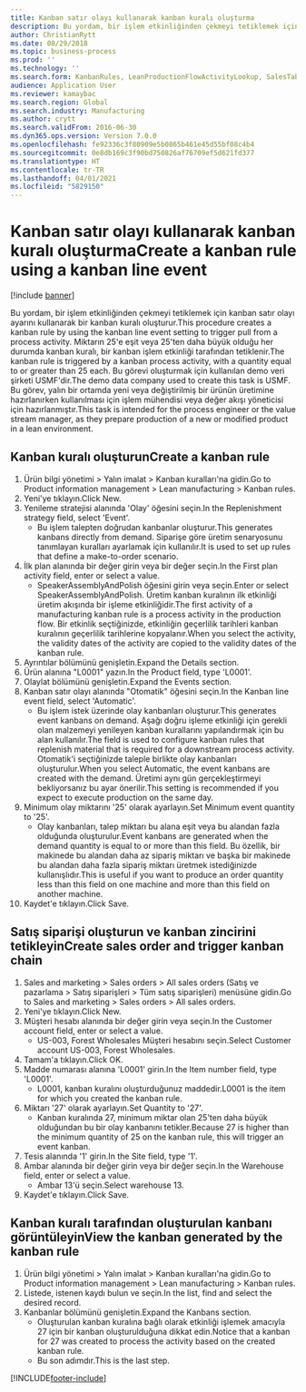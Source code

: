 ```yaml
---
title: Kanban satır olayı kullanarak kanban kuralı oluşturma
description: Bu yordam, bir işlem etkinliğinden çekmeyi tetiklemek için kanban satır olayı ayarını kullanarak bir kanban kuralı oluşturur.
author: ChristianRytt
ms.date: 08/29/2018
ms.topic: business-process
ms.prod: ''
ms.technology: ''
ms.search.form: KanbanRules, LeanProductionFlowActivityLookup, SalesTableListPage, SalesCreateOrder, SalesTable
audience: Application User
ms.reviewer: kamaybac
ms.search.region: Global
ms.search.industry: Manufacturing
ms.author: crytt
ms.search.validFrom: 2016-06-30
ms.dyn365.ops.version: Version 7.0.0
ms.openlocfilehash: fe92336c3f80909e5b0865b461e45d55bf08c4b4
ms.sourcegitcommit: 0e8db169c3f90bd750826af76709ef5d621fd377
ms.translationtype: HT
ms.contentlocale: tr-TR
ms.lasthandoff: 04/01/2021
ms.locfileid: "5829150"
---
```

# <a name="create-a-kanban-rule-using-a-kanban-line-event"></a><span data-ttu-id="9364e-103">Kanban satır olayı kullanarak kanban kuralı oluşturma</span><span class="sxs-lookup"><span data-stu-id="9364e-103">Create a kanban rule using a kanban line event</span></span>

[!include [banner](../../includes/banner.md)]

<span data-ttu-id="9364e-104">Bu yordam, bir işlem etkinliğinden çekmeyi tetiklemek için kanban satır olayı ayarını kullanarak bir kanban kuralı oluşturur.</span><span class="sxs-lookup"><span data-stu-id="9364e-104">This procedure creates a kanban rule by using the kanban line event setting to trigger pull from a process activity.</span></span> <span data-ttu-id="9364e-105">Miktarın 25'e eşit veya 25'ten daha büyük olduğu her durumda kanban kuralı, bir kanban işlem etkinliği tarafından tetiklenir.</span><span class="sxs-lookup"><span data-stu-id="9364e-105">The kanban rule is triggered by a kanban process activity, with a quantity equal to or greater than 25 each.</span></span> <span data-ttu-id="9364e-106">Bu görevi oluşturmak için kullanılan demo veri şirketi USMF'dir.</span><span class="sxs-lookup"><span data-stu-id="9364e-106">The demo data company used to create this task is USMF.</span></span> <span data-ttu-id="9364e-107">Bu görev, yalın bir ortamda yeni veya değiştirilmiş bir ürünün üretimine hazırlanırken kullanılması için işlem mühendisi veya değer akışı yöneticisi için hazırlanmıştır.</span><span class="sxs-lookup"><span data-stu-id="9364e-107">This task is intended for the process engineer or the value stream manager, as they prepare production of a new or modified product in a lean environment.</span></span>


## <a name="create-a-kanban-rule"></a><span data-ttu-id="9364e-108">Kanban kuralı oluşturun</span><span class="sxs-lookup"><span data-stu-id="9364e-108">Create a kanban rule</span></span>
1. <span data-ttu-id="9364e-109">Ürün bilgi yönetimi > Yalın imalat > Kanban kuralları'na gidin.</span><span class="sxs-lookup"><span data-stu-id="9364e-109">Go to Product information management > Lean manufacturing > Kanban rules.</span></span>
2. <span data-ttu-id="9364e-110">Yeni'ye tıklayın.</span><span class="sxs-lookup"><span data-stu-id="9364e-110">Click New.</span></span>
3. <span data-ttu-id="9364e-111">Yenileme stratejisi alanında 'Olay' öğesini seçin.</span><span class="sxs-lookup"><span data-stu-id="9364e-111">In the Replenishment strategy field, select 'Event'.</span></span>
    * <span data-ttu-id="9364e-112">Bu işlem talepten doğrudan kanbanlar oluşturur.</span><span class="sxs-lookup"><span data-stu-id="9364e-112">This generates kanbans directly from demand.</span></span> <span data-ttu-id="9364e-113">Siparişe göre üretim senaryosunu tanımlayan kuralları ayarlamak için kullanılır.</span><span class="sxs-lookup"><span data-stu-id="9364e-113">It is used to set up rules that define a make-to-order scenario.</span></span>  
4. <span data-ttu-id="9364e-114">İlk plan alanında bir değer girin veya bir değer seçin.</span><span class="sxs-lookup"><span data-stu-id="9364e-114">In the First plan activity field, enter or select a value.</span></span>
    * <span data-ttu-id="9364e-115">SpeakerAssemblyAndPolish öğesini girin veya seçin.</span><span class="sxs-lookup"><span data-stu-id="9364e-115">Enter or select SpeakerAssemblyAndPolish.</span></span> <span data-ttu-id="9364e-116">Üretim kanban kuralının ilk etkinliği üretim akışında bir işleme etkinliğidir.</span><span class="sxs-lookup"><span data-stu-id="9364e-116">The first activity of a manufacturing kanban rule is a process activity in the production flow.</span></span> <span data-ttu-id="9364e-117">Bir etkinlik seçtiğinizde, etkinliğin geçerlilik tarihleri kanban kuralının geçerlilik tarihlerine kopyalanır.</span><span class="sxs-lookup"><span data-stu-id="9364e-117">When you select the activity, the validity dates of the activity are copied to the validity dates of the kanban rule.</span></span>  
5. <span data-ttu-id="9364e-118">Ayrıntılar bölümünü genişletin.</span><span class="sxs-lookup"><span data-stu-id="9364e-118">Expand the Details section.</span></span>
6. <span data-ttu-id="9364e-119">Ürün alanına "L0001" yazın.</span><span class="sxs-lookup"><span data-stu-id="9364e-119">In the Product field, type 'L0001'.</span></span>
7. <span data-ttu-id="9364e-120">Olaylat bölümünü genişletin.</span><span class="sxs-lookup"><span data-stu-id="9364e-120">Expand the Events section.</span></span>
8. <span data-ttu-id="9364e-121">Kanban satır olayı alanında "Otomatik" öğesini seçin.</span><span class="sxs-lookup"><span data-stu-id="9364e-121">In the Kanban line event field, select 'Automatic'.</span></span>
    * <span data-ttu-id="9364e-122">Bu işlem istek üzerinde olay kanbanları oluşturur.</span><span class="sxs-lookup"><span data-stu-id="9364e-122">This generates event kanbans on demand.</span></span>  <span data-ttu-id="9364e-123">Aşağı doğru işleme etkinliği için gerekli olan malzemeyi yenileyen kanban kurallarını yapılandırmak için bu alan kullanılır.</span><span class="sxs-lookup"><span data-stu-id="9364e-123">The field is used to configure kanban rules that replenish material that is required for a downstream process activity.</span></span> <span data-ttu-id="9364e-124">Otomatik'i seçtiğinizde taleple birlikte olay kanbanları oluşturulur.</span><span class="sxs-lookup"><span data-stu-id="9364e-124">When you select Automatic, the event kanbans are created with the demand.</span></span> <span data-ttu-id="9364e-125">Üretimi aynı gün gerçekleştirmeyi bekliyorsanız bu ayar önerilir.</span><span class="sxs-lookup"><span data-stu-id="9364e-125">This setting is recommended if you expect to execute production on the same day.</span></span>  
9. <span data-ttu-id="9364e-126">Minimum olay miktarını '25' olarak ayarlayın.</span><span class="sxs-lookup"><span data-stu-id="9364e-126">Set Minimum event quantity to '25'.</span></span>
    * <span data-ttu-id="9364e-127">Olay kanbanları, talep miktarı bu alana eşit veya bu alandan fazla olduğunda oluşturulur.</span><span class="sxs-lookup"><span data-stu-id="9364e-127">Event kanbans are generated when the demand quantity is equal to or more than this field.</span></span> <span data-ttu-id="9364e-128">Bu özellik, bir makinede bu alandan daha az sipariş miktarı ve başka bir makinede bu alandan daha fazla sipariş miktarı üretmek istediğinizde kullanışlıdır.</span><span class="sxs-lookup"><span data-stu-id="9364e-128">This is useful if you want to produce an order quantity less than this field on one machine and more than this field on another machine.</span></span>  
10. <span data-ttu-id="9364e-129">Kaydet'e tıklayın.</span><span class="sxs-lookup"><span data-stu-id="9364e-129">Click Save.</span></span>

## <a name="create-sales-order-and-trigger-kanban-chain"></a><span data-ttu-id="9364e-130">Satış siparişi oluşturun ve kanban zincirini tetikleyin</span><span class="sxs-lookup"><span data-stu-id="9364e-130">Create sales order and trigger kanban chain</span></span>
1. <span data-ttu-id="9364e-131">Sales and marketing > Sales orders > All sales orders (Satış ve pazarlama > Satış siparişleri > Tüm satış siparişleri) menüsüne gidin.</span><span class="sxs-lookup"><span data-stu-id="9364e-131">Go to Sales and marketing > Sales orders > All sales orders.</span></span>
2. <span data-ttu-id="9364e-132">Yeni'ye tıklayın.</span><span class="sxs-lookup"><span data-stu-id="9364e-132">Click New.</span></span>
3. <span data-ttu-id="9364e-133">Müşteri hesabı alanında bir değer girin veya seçin.</span><span class="sxs-lookup"><span data-stu-id="9364e-133">In the Customer account field, enter or select a value.</span></span>
    * <span data-ttu-id="9364e-134">US-003, Forest Wholesales Müşteri hesabını seçin.</span><span class="sxs-lookup"><span data-stu-id="9364e-134">Select Customer account US-003, Forest Wholesales.</span></span>  
4. <span data-ttu-id="9364e-135">Tamam'a tıklayın.</span><span class="sxs-lookup"><span data-stu-id="9364e-135">Click OK.</span></span>
5. <span data-ttu-id="9364e-136">Madde numarası alanına 'L0001' girin.</span><span class="sxs-lookup"><span data-stu-id="9364e-136">In the Item number field, type 'L0001'.</span></span>
    * <span data-ttu-id="9364e-137">L0001, kanban kuralını oluşturduğunuz maddedir.</span><span class="sxs-lookup"><span data-stu-id="9364e-137">L0001 is the item for which you created the kanban rule.</span></span>  
6. <span data-ttu-id="9364e-138">Miktarı '27' olarak ayarlayın.</span><span class="sxs-lookup"><span data-stu-id="9364e-138">Set Quantity to '27'.</span></span>
    * <span data-ttu-id="9364e-139">Kanban kuralında 27, minimum miktar olan 25'ten daha büyük olduğundan bu bir olay kanbanını tetikler.</span><span class="sxs-lookup"><span data-stu-id="9364e-139">Because 27 is higher than the minimum quantity of 25 on the kanban rule, this will trigger an event kanban.</span></span>  
7. <span data-ttu-id="9364e-140">Tesis alanında '1' girin.</span><span class="sxs-lookup"><span data-stu-id="9364e-140">In the Site field, type '1'.</span></span>
8. <span data-ttu-id="9364e-141">Ambar alanında bir değer girin veya bir değer seçin.</span><span class="sxs-lookup"><span data-stu-id="9364e-141">In the Warehouse field, enter or select a value.</span></span>
    * <span data-ttu-id="9364e-142">Ambar 13'ü seçin.</span><span class="sxs-lookup"><span data-stu-id="9364e-142">Select warehouse 13.</span></span>  
9. <span data-ttu-id="9364e-143">Kaydet'e tıklayın.</span><span class="sxs-lookup"><span data-stu-id="9364e-143">Click Save.</span></span>

## <a name="view-the-kanban-generated-by-the-kanban-rule"></a><span data-ttu-id="9364e-144">Kanban kuralı tarafından oluşturulan kanbanı görüntüleyin</span><span class="sxs-lookup"><span data-stu-id="9364e-144">View the kanban generated by the kanban rule</span></span>
1. <span data-ttu-id="9364e-145">Ürün bilgi yönetimi > Yalın imalat > Kanban kuralları'na gidin.</span><span class="sxs-lookup"><span data-stu-id="9364e-145">Go to Product information management > Lean manufacturing > Kanban rules.</span></span>
2. <span data-ttu-id="9364e-146">Listede, istenen kaydı bulun ve seçin.</span><span class="sxs-lookup"><span data-stu-id="9364e-146">In the list, find and select the desired record.</span></span>
3. <span data-ttu-id="9364e-147">Kanbanlar bölümünü genişletin.</span><span class="sxs-lookup"><span data-stu-id="9364e-147">Expand the Kanbans section.</span></span>
    * <span data-ttu-id="9364e-148">Oluşturulan kanban kuralına bağlı olarak etkinliği işlemek amacıyla 27 için bir kanban oluşturulduğuna dikkat edin.</span><span class="sxs-lookup"><span data-stu-id="9364e-148">Notice that a kanban for 27 was created to process the  activity based on the created kanban rule.</span></span>  
    * <span data-ttu-id="9364e-149">Bu son adımdır.</span><span class="sxs-lookup"><span data-stu-id="9364e-149">This is the last step.</span></span>  



[!INCLUDE[footer-include](../../../includes/footer-banner.md)]